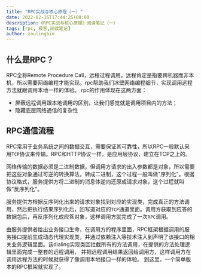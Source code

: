 ```yaml
---
title: "RPC实战与核心原理（一）"
date: 2022-02-16T17:44:25+08:00
description: 《RPC实战与核心原理》阅读笔记（一） 
tags: [rpc, 极客,阅读笔记]
author: zoulingbin
---
```


<!--more-->

## 什么是RPC？
RPC全称Remote Procedure Call，远程过程调用。远程肯定是指要跨机器而非本机，所以需要网络编程才能实现。rpc帮助我们冰壁网络编程细节，实现调用远程方法就跟调用本地一样的体验。
rpc的作用体现在这两方面：
- 屏蔽远程调用跟本地调用的区别，让我们感觉就是调用项目内的方法；
- 隐藏底层网络通信的复杂性

## RPC通信流程
RPC常用于业务系统之间的数据交互，需要保证其可靠性，所以RPC一般默认采用`TCP`协议来传输。RPC和HTTP协议一样，是应用层协议，建立在TCP之上的。

网络传输的数据必须是二进制数据，但调用方请求的出入参数都是对象，所以需要把这些对象通过可逆的转换算法，转成二进制，这个过程一般叫做"序列化"。根据协议格式，服务提供方将二进制的消息体逆向还原成请求对象，这个过程就叫做"反序列化"。

服务提供方根据反序列化出来的请求对象找到对应的实现类，完成真正的方法调用，然后把执行结果序列化后，回写道对应的`TCP`通道里面。调用方获取到应答的数据包后，再反序列化成应答对象，这样调用方就完成了一次`RPC`调用。

由服务提供者给出业务接口生命，在调用方的程序里面，RPC框架根据调用的服务接口提前生成动态代理实现类，并通过依赖注入等技术注入到声明了该接口的相关业务逻辑里面。该dialing实现类回拦截所有的方法调用，在提供的方法处理逻辑里面完成一整套的远程调用，
并把远程调用结果返回给调用方，这样调用方在调用远程方法的时候就获得了像调用本地接口一样的体验。
到这里，一个简单版本的RPC框架就实现了。
